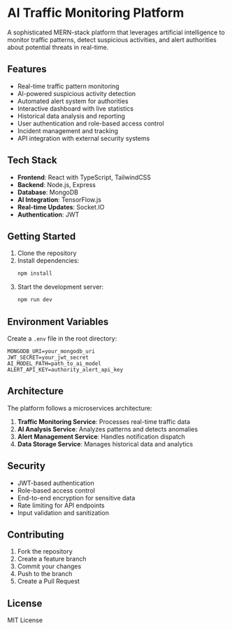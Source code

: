 # AI Traffic Monitoring Platform

A sophisticated MERN-stack platform that leverages artificial intelligence to monitor traffic patterns, detect suspicious activities, and alert authorities about potential threats in real-time.

## Features

- Real-time traffic pattern monitoring
- AI-powered suspicious activity detection
- Automated alert system for authorities
- Interactive dashboard with live statistics
- Historical data analysis and reporting
- User authentication and role-based access control
- Incident management and tracking
- API integration with external security systems

## Tech Stack

- **Frontend**: React with TypeScript, TailwindCSS
- **Backend**: Node.js, Express
- **Database**: MongoDB
- **AI Integration**: TensorFlow.js
- **Real-time Updates**: Socket.IO
- **Authentication**: JWT

## Getting Started

1. Clone the repository
2. Install dependencies:
   ```bash
   npm install
   ```
3. Start the development server:
   ```bash
   npm run dev
   ```

## Environment Variables

Create a `.env` file in the root directory:

```env
MONGODB_URI=your_mongodb_uri
JWT_SECRET=your_jwt_secret
AI_MODEL_PATH=path_to_ai_model
ALERT_API_KEY=authority_alert_api_key
```

## Architecture

The platform follows a microservices architecture:

1. **Traffic Monitoring Service**: Processes real-time traffic data
2. **AI Analysis Service**: Analyzes patterns and detects anomalies
3. **Alert Management Service**: Handles notification dispatch
4. **Data Storage Service**: Manages historical data and analytics

## Security

- JWT-based authentication
- Role-based access control
- End-to-end encryption for sensitive data
- Rate limiting for API endpoints
- Input validation and sanitization

## Contributing

1. Fork the repository
2. Create a feature branch
3. Commit your changes
4. Push to the branch
5. Create a Pull Request

## License

MIT License